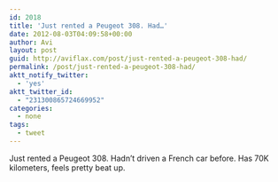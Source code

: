 ```yaml
---
id: 2018
title: 'Just rented a Peugeot 308. Had…'
date: 2012-08-03T04:09:58+00:00
author: Avi
layout: post
guid: http://aviflax.com/post/just-rented-a-peugeot-308-had/
permalink: /post/just-rented-a-peugeot-308-had/
aktt_notify_twitter:
  - 'yes'
aktt_twitter_id:
  - "231300865724669952"
categories:
  - none
tags:
  - tweet
---
```

Just rented a Peugeot 308. Hadn’t driven a French car before. Has 70K kilometers, feels pretty beat up.
